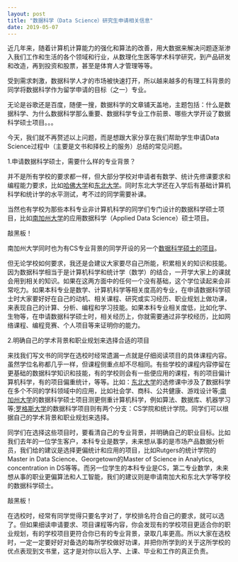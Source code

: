 ```yaml
---
layout: post
title: "数据科学（Data Science）研究生申请相关信息"
date: 2019-05-07
---
```


近几年来，随着计算机计算能力的强化和算法的改善，用大数据来解决问题逐渐渗入我们工作和生活的各个领域和行业，从数理化生医等学术科学研究，到产品研发和改造，再到投资和股票，甚至是体育人才管理等等。

受到需求刺激，数据科学人才的市场被快速打开，所以越来越多的有理工科背景的同学将数据科学作为留学申请的目标（之一）专业。

无论是谷歌还是百度，随便一搜，数据科学的文章铺天盖地，主题包括：什么是数据科学、为什么数据科学那么重要、数据科学专业工作前景、哪些大学开设了数据科学硕士项目。。。

今天，我们就不再赘述以上问题，而是想跟大家分享在我们帮助学生申请Data Science过程中（主要是文书和择校上的服务）总结的常见问题。

1.申请数据科学硕士，需要什么样的专业背景？

并不是所有学校的要求都一样，但大部分学校对申请者有数学、统计先修课要求和编程能力要求，比如[哈佛大学](https://www.seas.harvard.edu/programs/graduate/applied-computation/master-of-science-in-data-science/data-science-faqs)和[东北大学](https://www.khoury.northeastern.edu/program/data-science-ms/)。同时东北大学还在入学后有基础计算机科学和统计学的水平测试，考不过的同学需要补课。

当然也有学校为那些本科专业非计算机科学的同学们专门设计的数据科学硕士项目，比如[南加州大学](https://viterbigradadmission.usc.edu/programs/masters/msprograms/informatics/ms-applied-data-science/)的应用数据科学（Applied Data Science）硕士项目。

敲黑板！

南加州大学同时也为有CS专业背景的同学开设的另一个[数据科学硕士的项目](https://www.cs.usc.edu/academic-programs/masters/data-science/)。

但无论学校如何要求，我还是会建议大家要尽自己所能，积累相关的知识和技能。因为数据科学相当于是计算机科学和统计学（数学）的结合，一开学大家上的课就会用到相关的知识。如果在这两方面中的任何一个没有基础，这个学位读起来会非常吃力。如果本科专业是数学、计算机科学等相关度高的专业，在申请数据科学硕士时大家要好好在自己的动机、相关课程、研究或实习经历、职业规划上做功课，来表现自己的计算、分析、编程和学习技能。如果本科专业相关度低，比如化学、生物等，在申请数据科学硕士时，相关经历上，你就需要通过非学校经历，比如网络课程、编程竞赛、个人项目等来证明你的能力。

2.明确自己的学术背景和职业规划来选择合适的项目

来找我们写文书的同学在选校时经常遗漏一点就是仔细阅读项目的具体课程内容。虽然学位名称都几乎一样，但课程侧重点却不尽相同。有些学校的课程内容停留在更基础的数据科学知识和技能，有的学校则会有一些便应用的课程，有的项目偏计算机科学，有的项目偏重统计，等等。比如：[东北大学](http://catalog.northeastern.edu/graduate/computer-information-science/computer-science/data-science-ms/?#programrequirementstext)的选修课中涉及了数据科学在多个不同的学科领域中的应用，比如社会学、商科、公共健康、游戏设计等;[南加州大学](https://www.cs.usc.edu/academic-programs/masters/data-science/)的数据科学硕士项目测更侧重计算机科学，例如算法、数据库、机器学习等;[罗格斯大学](https://sas.rutgers.edu/m-s-in-data-science)的数据科学项目则有两个分支：CS学院和统计学院。同学们可以根据自己的学术背景和职业规划来选择。

同学们在选择这些项目时，要看清自己的专业背景，并明确自己的职业目标。比如我们去年的一位学生客户，本科专业是数学，未来想从事的是市场产品数据分析员，我们给的建议是选择更偏统计和应用的项目，比如Rutgers的统计学院的Master in Data Science、Georgetown的Master of Science in Analytics, concentration in DS等等。而另一位学生的本科专业是CS，第二专业数学，未来想从事的职业更偏算法和人工智能，我们的建议则是申请南加大和东北大学等学校的数据科学硕士。

敲黑板！

在选校时，经常有同学觉得只要名字对了，学校排名符合自己的要求，就可以选了。但如果细读申请要求、项目课程等内容，你会发现有的学校项目更适合你的职业规划，有的学校项目更符合你已有的专业背景，录取几率更高。所以大家在选校时，一定一定要好好对备选的每所学校做好功课，并把你所学到的关于这所学校的优点表现到文书里，这才是对你以后入学、上课、毕业和工作的真正负责。
